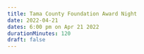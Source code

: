 ```yaml
---
title: Tama County Foundation Award Night
date: 2022-04-21
dates: 6:00 pm on Apr 21 2022
durationMinutes: 120
draft: false
---
```


